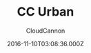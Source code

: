 ---
title: CC Urban
github: 'https://github.com/CloudCannon/urban-jekyll-template'
demo: 'https://teal-worm.cloudvent.net/'
author: CloudCannon
ssg:
  - Jekyll
cms:
  - No Cms
date: 2016-11-10T03:08:36.000Z
github_branch: master
description: ':cloud: Agency template for Jekyll'
stale: true
---